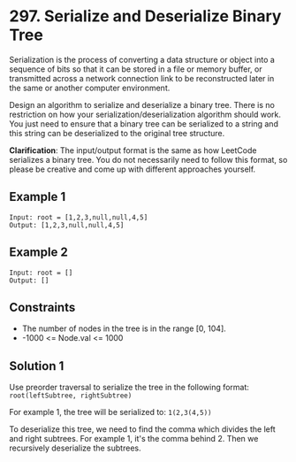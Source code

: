 # 297. Serialize and Deserialize Binary Tree

Serialization is the process of converting a data structure or object into a sequence of bits so that it can be stored in a file or memory buffer, or transmitted across a network connection link to be reconstructed later in the same or another computer environment.

Design an algorithm to serialize and deserialize a binary tree. There is no restriction on how your serialization/deserialization algorithm should work. You just need to ensure that a binary tree can be serialized to a string and this string can be deserialized to the original tree structure.

**Clarification**: The input/output format is the same as how LeetCode serializes a binary tree. You do not necessarily need to follow this format, so please be creative and come up with different approaches yourself.

## Example 1

```
Input: root = [1,2,3,null,null,4,5]
Output: [1,2,3,null,null,4,5]
```

## Example 2

```
Input: root = []
Output: []
```

## Constraints

- The number of nodes in the tree is in the range [0, 104].
- -1000 <= Node.val <= 1000

## Solution 1
Use preorder traversal to serialize the tree in the following format: ```root(leftSubtree, rightSubtree)```

For example 1, the tree will be serialized to: ```1(2,3(4,5))```

To deserialize this tree, we need to find the comma which divides the left and right subtrees. For example 1, it's the comma behind 2. Then we recursively deserialize the subtrees.
